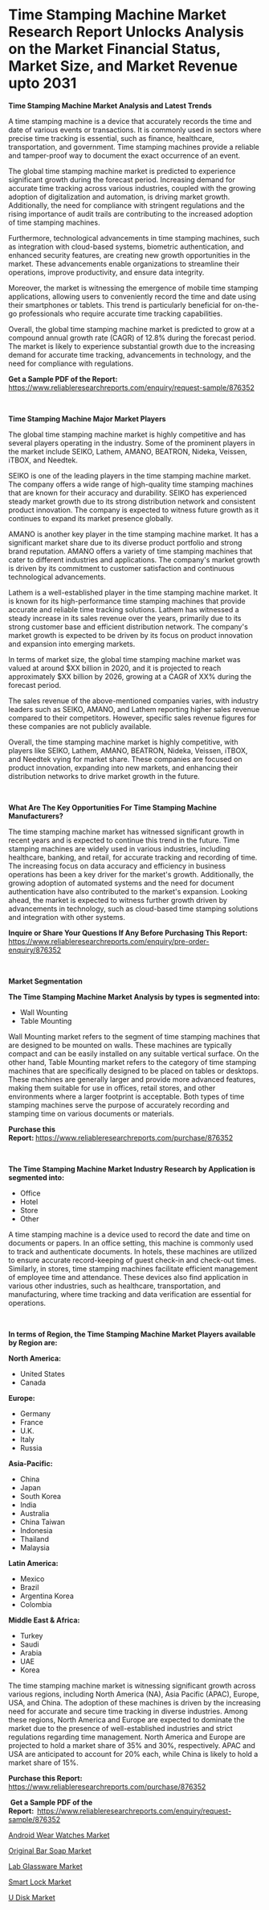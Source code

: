 <p><h1>Time Stamping Machine Market Research Report Unlocks Analysis on the Market Financial Status, Market Size, and Market Revenue upto 2031</h1></p><p><strong>Time Stamping Machine Market Analysis and Latest Trends</strong></p>
<p><p>A time stamping machine is a device that accurately records the time and date of various events or transactions. It is commonly used in sectors where precise time tracking is essential, such as finance, healthcare, transportation, and government. Time stamping machines provide a reliable and tamper-proof way to document the exact occurrence of an event.</p><p>The global time stamping machine market is predicted to experience significant growth during the forecast period. Increasing demand for accurate time tracking across various industries, coupled with the growing adoption of digitalization and automation, is driving market growth. Additionally, the need for compliance with stringent regulations and the rising importance of audit trails are contributing to the increased adoption of time stamping machines.</p><p>Furthermore, technological advancements in time stamping machines, such as integration with cloud-based systems, biometric authentication, and enhanced security features, are creating new growth opportunities in the market. These advancements enable organizations to streamline their operations, improve productivity, and ensure data integrity.</p><p>Moreover, the market is witnessing the emergence of mobile time stamping applications, allowing users to conveniently record the time and date using their smartphones or tablets. This trend is particularly beneficial for on-the-go professionals who require accurate time tracking capabilities.</p><p>Overall, the global time stamping machine market is predicted to grow at a compound annual growth rate (CAGR) of 12.8% during the forecast period. The market is likely to experience substantial growth due to the increasing demand for accurate time tracking, advancements in technology, and the need for compliance with regulations.</p></p>
<p><strong>Get a Sample PDF of the Report:&nbsp;</strong> <a href="https://www.reliableresearchreports.com/enquiry/request-sample/876352">https://www.reliableresearchreports.com/enquiry/request-sample/876352</a></p>
<p>&nbsp;</p>
<p><strong>Time Stamping Machine Major Market Players</strong></p>
<p><p>The global time stamping machine market is highly competitive and has several players operating in the industry. Some of the prominent players in the market include SEIKO, Lathem, AMANO, BEATRON, Nideka, Veissen, iTBOX, and Needtek. </p><p>SEIKO is one of the leading players in the time stamping machine market. The company offers a wide range of high-quality time stamping machines that are known for their accuracy and durability. SEIKO has experienced steady market growth due to its strong distribution network and consistent product innovation. The company is expected to witness future growth as it continues to expand its market presence globally.</p><p>AMANO is another key player in the time stamping machine market. It has a significant market share due to its diverse product portfolio and strong brand reputation. AMANO offers a variety of time stamping machines that cater to different industries and applications. The company's market growth is driven by its commitment to customer satisfaction and continuous technological advancements.</p><p>Lathem is a well-established player in the time stamping machine market. It is known for its high-performance time stamping machines that provide accurate and reliable time tracking solutions. Lathem has witnessed a steady increase in its sales revenue over the years, primarily due to its strong customer base and efficient distribution network. The company's market growth is expected to be driven by its focus on product innovation and expansion into emerging markets.</p><p>In terms of market size, the global time stamping machine market was valued at around $XX billion in 2020, and it is projected to reach approximately $XX billion by 2026, growing at a CAGR of XX% during the forecast period.</p><p>The sales revenue of the above-mentioned companies varies, with industry leaders such as SEIKO, AMANO, and Lathem reporting higher sales revenue compared to their competitors. However, specific sales revenue figures for these companies are not publicly available.</p><p>Overall, the time stamping machine market is highly competitive, with players like SEIKO, Lathem, AMANO, BEATRON, Nideka, Veissen, iTBOX, and Needtek vying for market share. These companies are focused on product innovation, expanding into new markets, and enhancing their distribution networks to drive market growth in the future.</p></p>
<p>&nbsp;</p>
<p><strong>What Are The Key Opportunities For Time Stamping Machine Manufacturers?</strong></p>
<p><p>The time stamping machine market has witnessed significant growth in recent years and is expected to continue this trend in the future. Time stamping machines are widely used in various industries, including healthcare, banking, and retail, for accurate tracking and recording of time. The increasing focus on data accuracy and efficiency in business operations has been a key driver for the market's growth. Additionally, the growing adoption of automated systems and the need for document authentication have also contributed to the market's expansion. Looking ahead, the market is expected to witness further growth driven by advancements in technology, such as cloud-based time stamping solutions and integration with other systems.</p></p>
<p><strong>Inquire or Share Your Questions If Any Before Purchasing This Report:</strong> <a href="https://www.reliableresearchreports.com/enquiry/pre-order-enquiry/876352">https://www.reliableresearchreports.com/enquiry/pre-order-enquiry/876352</a></p>
<p>&nbsp;</p>
<p><strong>Market Segmentation</strong></p>
<p><strong>The Time Stamping Machine Market Analysis by types is segmented into:</strong></p>
<p><ul><li>Wall Wounting</li><li>Table Mounting</li></ul></p>
<p><p>Wall Mounting market refers to the segment of time stamping machines that are designed to be mounted on walls. These machines are typically compact and can be easily installed on any suitable vertical surface. On the other hand, Table Mounting market refers to the category of time stamping machines that are specifically designed to be placed on tables or desktops. These machines are generally larger and provide more advanced features, making them suitable for use in offices, retail stores, and other environments where a larger footprint is acceptable. Both types of time stamping machines serve the purpose of accurately recording and stamping time on various documents or materials.</p></p>
<p><strong>Purchase this Report:&nbsp;</strong><a href="https://www.reliableresearchreports.com/purchase/876352">https://www.reliableresearchreports.com/purchase/876352</a></p>
<p>&nbsp;</p>
<p><strong>The Time Stamping Machine Market Industry Research by Application is segmented into:</strong></p>
<p><ul><li>Office</li><li>Hotel</li><li>Store</li><li>Other</li></ul></p>
<p><p>A time stamping machine is a device used to record the date and time on documents or papers. In an office setting, this machine is commonly used to track and authenticate documents. In hotels, these machines are utilized to ensure accurate record-keeping of guest check-in and check-out times. Similarly, in stores, time stamping machines facilitate efficient management of employee time and attendance. These devices also find application in various other industries, such as healthcare, transportation, and manufacturing, where time tracking and data verification are essential for operations.</p></p>
<p>&nbsp;</p>
<p><strong>In terms of Region, the Time Stamping Machine Market Players available by Region are:</strong></p>
<p>
    <p> <strong> North America: </strong>
        <ul>
            <li>United States</li>
            <li>Canada</li>
        </ul>
        </p> 
    <p> <strong> Europe: </strong>
        <ul>
            <li>Germany</li>
            <li>France</li>
            <li>U.K.</li>
            <li>Italy</li>
            <li>Russia</li>
        </ul>
        </p> 
    <p> <strong> Asia-Pacific: </strong>
        <ul>
            <li>China</li>
            <li>Japan</li>
            <li>South Korea</li>
            <li>India</li>
            <li>Australia</li>
            <li>China Taiwan</li>
            <li>Indonesia</li>
            <li>Thailand</li>
            <li>Malaysia</li>
        </ul>
        </p> 
    <p> <strong> Latin America: </strong>
        <ul>
            <li>Mexico</li>
            <li>Brazil</li>
            <li>Argentina Korea</li>
            <li>Colombia</li>
        </ul>
        </p> 
    <p> <strong> Middle East & Africa: </strong>
        <ul>
            <li>Turkey</li>
            <li>Saudi</li>
            <li>Arabia</li>
            <li>UAE</li>
            <li>Korea</li>
        </ul>
    </p>
    </p>
<p><p>The time stamping machine market is witnessing significant growth across various regions, including North America (NA), Asia Pacific (APAC), Europe, USA, and China. The adoption of these machines is driven by the increasing need for accurate and secure time tracking in diverse industries. Among these regions, North America and Europe are expected to dominate the market due to the presence of well-established industries and strict regulations regarding time management. North America and Europe are projected to hold a market share of 35% and 30%, respectively. APAC and USA are anticipated to account for 20% each, while China is likely to hold a market share of 15%.</p></p>
<p><strong>Purchase this Report: </strong><a href="https://www.reliableresearchreports.com/purchase/876352">https://www.reliableresearchreports.com/purchase/876352</a></p>
<p>&nbsp;<strong>Get a Sample PDF of the Report:&nbsp;&nbsp;</strong><a href="https://www.reliableresearchreports.com/enquiry/request-sample/876352">https://www.reliableresearchreports.com/enquiry/request-sample/876352</a></p>
<p><strong></strong></p>
<p><p><a href="https://medium.com/p/97a2f52e7008/edit">Android Wear Watches Market</a></p><p><a href="https://medium.com/@bobbyburke98/original-bar-soap-market-share-evolution-and-market-growth-trends-2024-2031-4c0b94a08130">Original Bar Soap Market</a></p><p><a href="https://medium.com/p/d29e9a57bc3e/edit">Lab Glassware Market</a></p><p><a href="https://medium.com/p/1bde4ec038e2/edit">Smart Lock Market</a></p><p><a href="https://medium.com/p/555545407754/edit">U Disk Market</a></p></p>
